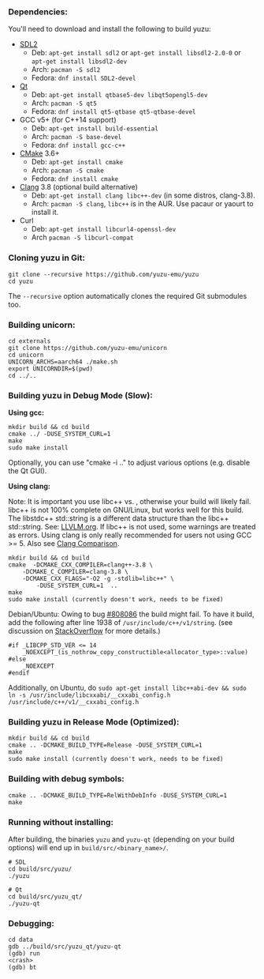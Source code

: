 ### Dependencies:

You'll need to download and install the following to build yuzu:

* [SDL2](https://www.libsdl.org/download-2.0.php)
  - Deb: `apt-get install sdl2` or `apt-get install libsdl2-2.0-0` or `apt-get install libsdl2-dev`
  - Arch: `pacman -S sdl2`
  - Fedora: `dnf install SDL2-devel`
* [Qt](http://qt-project.org/downloads)
  - Deb: `apt-get install qtbase5-dev libqt5opengl5-dev`
  - Arch: `pacman -S qt5`
  - Fedora: `dnf install qt5-qtbase qt5-qtbase-devel`
* GCC v5+ (for C++14 support)
  - Deb: `apt-get install build-essential`
  - Arch: `pacman -S base-devel`
  - Fedora: `dnf install gcc-c++`
* [CMake](http://www.cmake.org/) 3.6+
  - Deb: `apt-get install cmake`
  - Arch: `pacman -S cmake`
  - Fedora: `dnf install cmake`
* [Clang](https://github.com/llvm-mirror/clang) 3.8 (optional build alternative)
  - Deb: `apt-get install clang libc++-dev` (in some distros, clang-3.8).
  - Arch: `pacman -S clang`, `libc++` is in the AUR. Use pacaur or yaourt to install it.
* Curl
  - Deb: `apt-get install libcurl4-openssl-dev`
  - Arch `pacman -S libcurl-compat`

### Cloning yuzu in Git:

```
git clone --recursive https://github.com/yuzu-emu/yuzu
cd yuzu
```

The `--recursive` option automatically clones the required Git submodules too.

### Building unicorn:

```
cd externals
git clone https://github.com/yuzu-emu/unicorn
cd unicorn
UNICORN_ARCHS=aarch64 ./make.sh
export UNICORNDIR=$(pwd)
cd ../..
```

### Building yuzu in Debug Mode (Slow):

**Using gcc:**

```
mkdir build && cd build
cmake ../ -DUSE_SYSTEM_CURL=1
make
sudo make install
```
Optionally, you can use "cmake -i .." to adjust various options (e.g. disable the Qt GUI).

**Using clang:**

Note: It is important you use libc++ vs. , otherwise your build will likely fail. libc++ is not 100% complete on GNU/Linux, but works well for this build. The libstdc++ std::string is a different data structure than the libc++ std::string. See: [LLVLM.org](https://llvm.org/svn/llvm-project/www-releases/trunk/3.8.0/projects/libcxx/docs/UsingLibcxx.html). If libc++ is not used, some warnings are treated as errors. Using clang is only really recommended for users not using GCC >= 5. Also see [Clang Comparison](http://clang.llvm.org/comparison.html).

```
mkdir build && cd build
cmake  -DCMAKE_CXX_COMPILER=clang++-3.8 \
	-DCMAKE_C_COMPILER=clang-3.8 \
	-DCMAKE_CXX_FLAGS="-O2 -g -stdlib=libc++" \
        -DUSE_SYSTEM_CURL=1  ..
make
sudo make install (currently doesn't work, needs to be fixed)
```
Debian/Ubuntu: Owing to bug [#808086](https://bugs.debian.org/cgi-bin/bugreport.cgi?bug=808086) the build might
fail. To have it build, add the following after line 1938 of `/usr/include/c++/v1/string`. (see discussion on
[StackOverflow](http://stackoverflow.com/questions/37096062/get-a-basic-c-program-to-compile-using-clang-on-ubuntu-16)
for more details.)

```
#if _LIBCPP_STD_VER <= 14
    _NOEXCEPT_(is_nothrow_copy_constructible<allocator_type>::value)
#else
    _NOEXCEPT
#endif
```

Additionally, on Ubuntu,
do `sudo apt-get install libc++abi-dev && sudo ln -s /usr/include/libcxxabi/__cxxabi_config.h /usr/include/c++/v1/__cxxabi_config.h`


### Building yuzu in Release Mode (Optimized):

```
mkdir build && cd build
cmake .. -DCMAKE_BUILD_TYPE=Release -DUSE_SYSTEM_CURL=1
make
sudo make install (currently doesn't work, needs to be fixed)
```

### Building with debug symbols:

```
cmake .. -DCMAKE_BUILD_TYPE=RelWithDebInfo -DUSE_SYSTEM_CURL=1
make
```

### Running without installing:

After building, the binaries `yuzu` and `yuzu-qt` (depending on your build options) will end up in `build/src/<binary_name>/`. 

```
# SDL
cd build/src/yuzu/
./yuzu

# Qt
cd build/src/yuzu_qt/
./yuzu-qt
```

### Debugging:

```
cd data
gdb ../build/src/yuzu_qt/yuzu-qt
(gdb) run
<crash>
(gdb) bt
```